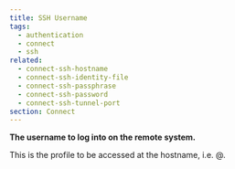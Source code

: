 ```yaml
---
title: SSH Username
tags:
  - authentication
  - connect
  - ssh
related:
  - connect-ssh-hostname
  - connect-ssh-identity-file
  - connect-ssh-passphrase
  - connect-ssh-password
  - connect-ssh-tunnel-port
section: Connect
---
```


<strong>
The username to log into on the remote system.
</strong>

This is the profile to be accessed at the hostname, i.e. <username>@<hostname>.
